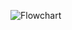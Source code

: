 ![Flowchart](https://user-images.githubusercontent.com/101269445/168530008-3e9d1c3c-796d-47f8-bbda-a9ea54458d45.png)
